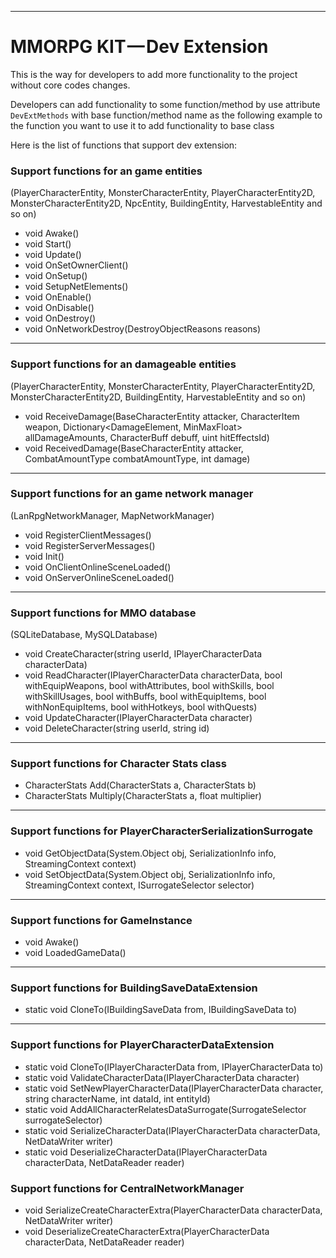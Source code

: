 * * *

MMORPG KIT — Dev Extension
==========================

This is the way for developers to add more functionality to the project without core codes changes.

Developers can add functionality to some function/method by use attribute `DevExtMethods` with base function/method name as the following example to the function you want to use it to add functionality to base class

Here is the list of functions that support dev extension:

### Support functions for an game entities  
(PlayerCharacterEntity, MonsterCharacterEntity, PlayerCharacterEntity2D, MonsterCharacterEntity2D, NpcEntity, BuildingEntity, HarvestableEntity and so on)

*   void Awake()
*   void Start()
*   void Update()
*   void OnSetOwnerClient()
*   void OnSetup()
*   void SetupNetElements()
*   void OnEnable()
*   void OnDisable()
*   void OnDestroy()
*   void OnNetworkDestroy(DestroyObjectReasons reasons)

* * *

### Support functions for an damageable entities  
(PlayerCharacterEntity, MonsterCharacterEntity, PlayerCharacterEntity2D, MonsterCharacterEntity2D, BuildingEntity, HarvestableEntity and so on)

*   void ReceiveDamage(BaseCharacterEntity attacker, CharacterItem weapon, Dictionary<DamageElement, MinMaxFloat> allDamageAmounts, CharacterBuff debuff, uint hitEffectsId)
*   void ReceivedDamage(BaseCharacterEntity attacker, CombatAmountType combatAmountType, int damage)

* * *

### Support functions for an game network manager  
(LanRpgNetworkManager, MapNetworkManager)

*   void RegisterClientMessages()
*   void RegisterServerMessages()
*   void Init()
*   void OnClientOnlineSceneLoaded()
*   void OnServerOnlineSceneLoaded()

* * *

### Support functions for MMO database  
(SQLiteDatabase, MySQLDatabase)

*   void CreateCharacter(string userId, IPlayerCharacterData characterData)
*   void ReadCharacter(IPlayerCharacterData characterData, bool withEquipWeapons, bool withAttributes, bool withSkills, bool withSkillUsages, bool withBuffs, bool withEquipItems, bool withNonEquipItems, bool withHotkeys, bool withQuests)
*   void UpdateCharacter(IPlayerCharacterData character)
*   void DeleteCharacter(string userId, string id)

* * *

### Support functions for Character Stats class

*   CharacterStats Add(CharacterStats a, CharacterStats b)
*   CharacterStats Multiply(CharacterStats a, float multiplier)

* * *

### Support functions for PlayerCharacterSerializationSurrogate

*   void GetObjectData(System.Object obj, SerializationInfo info, StreamingContext context)
*   void SetObjectData(System.Object obj, SerializationInfo info, StreamingContext context, ISurrogateSelector selector)

* * *

### Support functions for GameInstance

*   void Awake()
*   void LoadedGameData()

* * *

### Support functions for BuildingSaveDataExtension

*   static void CloneTo(IBuildingSaveData from, IBuildingSaveData to)

* * *

### Support functions for PlayerCharacterDataExtension

*   static void CloneTo(IPlayerCharacterData from, IPlayerCharacterData to)
*   static void ValidateCharacterData(IPlayerCharacterData character)
*   static void SetNewPlayerCharacterData(IPlayerCharacterData character, string characterName, int dataId, int entityId)
*   static void AddAllCharacterRelatesDataSurrogate(SurrogateSelector surrogateSelector)
*   static void SerializeCharacterData(IPlayerCharacterData characterData, NetDataWriter writer)
*   static void DeserializeCharacterData(IPlayerCharacterData characterData, NetDataReader reader)

### Support functions for CentralNetworkManager

*   void SerializeCreateCharacterExtra(PlayerCharacterData characterData, NetDataWriter writer)
*   void DeserializeCreateCharacterExtra(PlayerCharacterData characterData, NetDataReader reader)